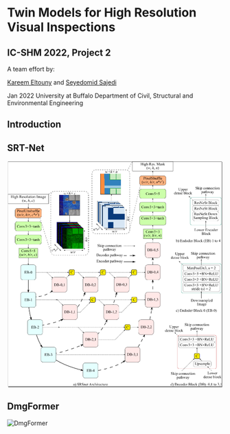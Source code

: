 # Twin Models for High Resolution Visual Inspections
## IC-SHM 2022, Project 2

A team effort by:

[Kareem Eltouny](https://github.com/keltouny) and [Seyedomid Sajedi](https://github.com/OmidSaj)

Jan 2022 
University at Buffalo 
Department of Civil, Structural and Environmental Engineering

## Introduction

## SRT-Net

![SRT-Net](https://github.com/OmidSaj/UB-Twin-Vision/blob/main/Assets/Figures/SRT-Net.png)

## DmgFormer

![DmgFormer](https://github.com/OmidSaj/UB-Twin-Vision/blob/main/Assets/Figures/DmgFormer.png)
